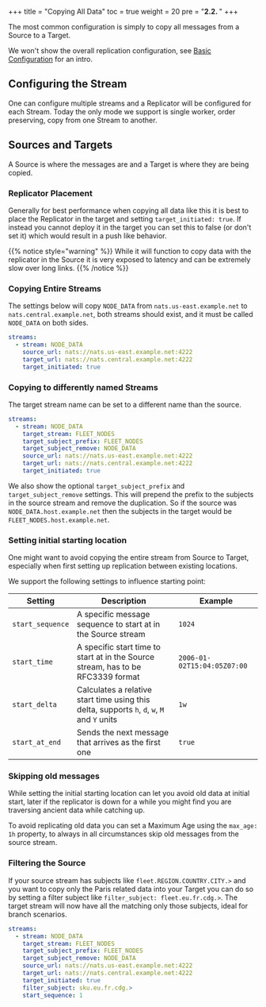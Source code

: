 +++
title = "Copying All Data"
toc = true
weight = 20
pre = "<b>2.2. </b>"
+++

The most common configuration is simply to copy all messages from a Source to a Target.

We won't show the overall replication configuration, see [Basic Configuration](../basic) for an intro.

## Configuring the Stream

One can configure multiple streams and a Replicator will be configured for each Stream.  Today the only mode we support is single worker, order preserving, copy from one Stream to another.

## Sources and Targets

A Source is where the messages are and a Target is where they are being copied.

### Replicator Placement

Generally for best performance when copying all data like this it is best to place the Replicator in the target and setting `target_initiated: true`. If instead you cannot deploy it in the target you can set this to false (or don't set it) which would result in a push like behavior.

{{% notice style="warning" %}}
While it will function to copy data with the replicator in the Source it is very exposed to latency and can be extremely slow over long links.
{{% /notice %}}

### Copying Entire Streams

The settings below will copy `NODE_DATA` from `nats.us-east.example.net` to `nats.central.example.net`, both streams should exist, and it must be called `NODE_DATA` on both sides.

```yaml
streams:
  - stream: NODE_DATA
    source_url: nats://nats.us-east.example.net:4222
    target_url: nats://nats.central.example.net:4222
    target_initiated: true
```

### Copying to differently named Streams

The target stream name can be set to a different name than the source.

```yaml
streams:
  - stream: NODE_DATA
    target_stream: FLEET_NODES
    target_subject_prefix: FLEET_NODES
    target_subject_remove: NODE_DATA
    source_url: nats://nats.us-east.example.net:4222
    target_url: nats://nats.central.example.net:4222
    target_initiated: true
```

We also show the optional `target_subject_prefix` and `target_subject_remove` settings. This will prepend the prefix to the subjects in the source stream and remove the duplication.  So if the source was `NODE_DATA.host.example.net` then the subjects in the target would be `FLEET_NODES.host.example.net`.

### Setting initial starting location

One might want to avoid copying the entire stream from Source to Target, especially when first setting up replication between existing locations.

We support the following settings to influence starting point:

| Setting          | Description                                                                                  | Example                     |
|------------------|----------------------------------------------------------------------------------------------|-----------------------------|
| `start_sequence` | A specific message sequence to start at in the Source stream                                 | `1024`                      |
| `start_time`     | A specific start time to start at in the Source stream, has to be RFC3339 format             | `2006-01-02T15:04:05Z07:00` |
| `start_delta`    | Calculates a relative start time using this delta, supports `h`, `d`, `w`, `M` and `Y` units | `1w`                        |
| `start_at_end`   | Sends the next message that arrives as the first one                                         | `true`                      |

### Skipping old messages

While setting the initial starting location can let you avoid old data at initial start, later if the replicator is down for a while you might find you are traversing ancient data while catching up.

To avoid replicating old data you can set a Maximum Age using the `max_age: 1h` property, to always in all circumstances skip old messages from the source stream.

### Filtering the Source

If your source stream has subjects like `fleet.REGION.COUNTRY.CITY.>` and you want to copy only the Paris related data into your Target you can do so by setting a filter subject like `filter_subject: fleet.eu.fr.cdg.>`. The target stream will now have all the matching only those subjects, ideal for branch scenarios.

```yaml
streams:
  - stream: NODE_DATA
    target_stream: FLEET_NODES
    target_subject_prefix: FLEET_NODES
    target_subject_remove: NODE_DATA
    source_url: nats://nats.us-east.example.net:4222
    target_url: nats://nats.central.example.net:4222
    target_initiated: true
    filter_subject: sku.eu.fr.cdg.>
    start_sequence: 1
```
